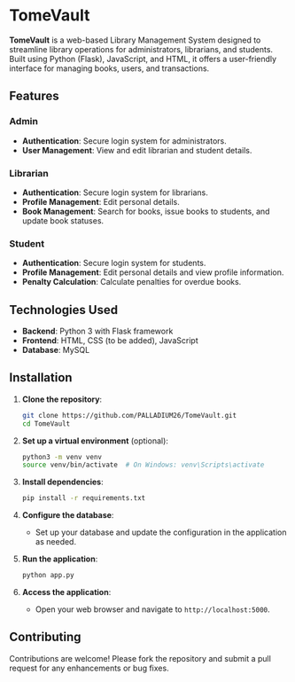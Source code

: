 # TomeVault

**TomeVault** is a web-based Library Management System designed to streamline library operations for administrators, librarians, and students. Built using Python (Flask), JavaScript, and HTML, it offers a user-friendly interface for managing books, users, and transactions.

## Features

### Admin

* **Authentication**: Secure login system for administrators.
* **User Management**: View and edit librarian and student details.

### Librarian

* **Authentication**: Secure login system for librarians.
* **Profile Management**: Edit personal details.
* **Book Management**: Search for books, issue books to students, and update book statuses.

### Student

* **Authentication**: Secure login system for students.
* **Profile Management**: Edit personal details and view profile information.
* **Penalty Calculation**: Calculate penalties for overdue books.

## Technologies Used

* **Backend**: Python 3 with Flask framework
* **Frontend**: HTML, CSS (to be added), JavaScript
* **Database**: MySQL

## Installation

1. **Clone the repository**:

   ```bash
   git clone https://github.com/PALLADIUM26/TomeVault.git
   cd TomeVault
   ```



2. **Set up a virtual environment** (optional):

   ```bash
   python3 -m venv venv
   source venv/bin/activate  # On Windows: venv\Scripts\activate
   ```



3. **Install dependencies**:

   ```bash
   pip install -r requirements.txt
   ```



4. **Configure the database**:

   * Set up your database and update the configuration in the application as needed.

5. **Run the application**:

   ```bash
   python app.py
   ```



6. **Access the application**:

   * Open your web browser and navigate to `http://localhost:5000`.

## Contributing

Contributions are welcome! Please fork the repository and submit a pull request for any enhancements or bug fixes.


